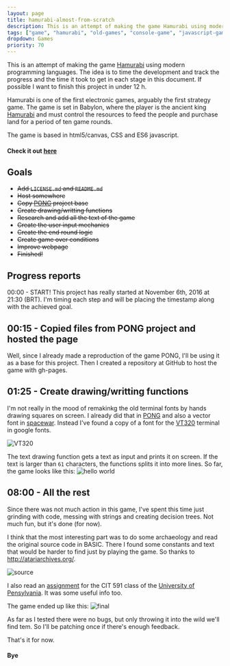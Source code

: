 ```yaml
---
layout: page
title: hamurabi-almost-from-scratch
description: This is an attempt of making the game Hamurabi using modern programming languages
tags: ["game", "hamurabi", "old-games", "console-game", "javascript-game", "hackathon", "game-development"]
dropdown: Games
priority: 70
---
```

<!-- Automatically generated. Run search_repos.rb to rebuild -->


This is an attempt of making the game [Hamurabi](https://en.wikipedia.org/wiki/Hamurabi) using modern programming languages. The idea is to time the development and track the progress and the time it took to get in each stage in this document. If possible I want to finish this project in under 12 h.

Hamurabi is one of the first electronic games, arguably the first strategy game.
The game is set in Babylon, where the player is the ancient king [Hamurabi](https://en.wikipedia.org/wiki/Hammurabi) and must control the resources to feed the people and purchase land for a period of ten game rounds.

The game is based in html5/canvas, CSS and ES6 javascript.

#### Check it out [here](https://luxedo.github.io/hamurabi-almost-from-scratch/)

## Goals
* ~~Add `LICENSE.md` and `README.md`~~
* ~~Host somewhere~~
* ~~Copy [PONG](https://luxedo.github.io/pong-almost-from-scratch/) project base~~
* ~~Create drawing/writting functions~~
* ~~Research and add all the text of the game~~
* ~~Create the user input mechanics~~
* ~~Create the end round logic~~
* ~~Create game over conditions~~
* ~~Improve webpage~~
* ~~Finished!~~

## Progress reports
00:00 - START! This project has really started at November 6th, 2016 at 21:30 (BRT). I'm timing each step and will be placing the timestamp along with the achieved goal.

## 00:15 - Copied files from PONG project and hosted the page
Well, since I already made a reproduction of the game PONG, I'll be using it as a base for this project. Then I created a repository at GitHub to host the game with gh-pages.

## 01:25 - Create drawing/writting functions
I'm not really in the mood of remakinkg the old terminal fonts by hands drawing squares on screen. I already did that in [PONG](https://luxedo.github.io/pong-almost-from-scratch/) and also a vector font in [spacewar](https://luxedo.github.io/spacewar-almost-from-scratch/). Instead I've found a copy of a font for the [VT320](https://en.wikipedia.org/wiki/VT320) terminal in google fonts.

![VT320](https://raw.githubusercontent.com/luxedo/hamurabi-almost-from-scratch/master/report-assets/DEC-VT320-0a.jpg "VT320")

The text drawing function gets a text as input and prints it on screen. If the text is larger than `61` characters, the functions splits it into more lines. So far, the game looks like this:
![hello world](https://raw.githubusercontent.com/luxedo/hamurabi-almost-from-scratch/master/report-assets/hello-world.png "hello world")

## 08:00 - All the rest
Since there was not much action in this game, I've spent this time
just grinding with code, messing with strings and creating decision trees.
Not much fun, but it's done (for now).

I think that the most interesting part was to do some archaeology and read the original source code in BASIC. There I found some constants and text that would be harder to find just by playing the game. So thanks to http://atariarchives.org/.

![source](http://atariarchives.org/basicgames/pages/page79.gif "source codez")

I also read an [assignment](https://www.cis.upenn.edu/~matuszek/cit591-2010/Assignments/06-hammurabi.html) for the CIT 591 class of the [University of Pensylvania](http://www.upenn.edu/). It was some useful info too.

The game ended up like this:
![final](https://raw.githubusercontent.com/luxedo/hamurabi-almost-from-scratch/master/report-assets/final.jpg "final")

As far as I tested there were no bugs, but only throwing it into the wild we'll find tem. So I'll be patching once if there's enough feedback.

That's it for now.
#### Bye


